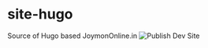 # site-hugo
Source of Hugo based JoymonOnline.in
![Publish Dev Site](https://github.com/JoymonOnline/site-hugo/workflows/Publish%20Dev%20Site/badge.svg)
